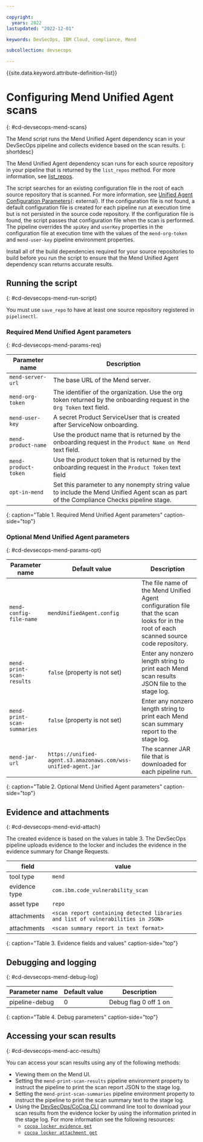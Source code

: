```yaml
---

copyright:
  years: 2022
lastupdated: "2022-12-01"

keywords: DevSecOps, IBM Cloud, compliance, Mend

subcollection: devsecops

---
```


{{site.data.keyword.attribute-definition-list}}

# Configuring Mend Unified Agent scans
{: #cd-devsecops-mend-scans}

The Mend script runs the Mend Unified Agent dependency scan in your DevSecOps pipeline and collects evidence based on the scan results.
{: shortdesc}

 The Mend Unified Agent dependency scan runs for each source repository in your pipeline that is returned by the `list_repos` method. For more information, see [list_repos](/docs/devsecops?topic=devsecops-devsecops-pipelinectl#list_repos). 

The script searches for an existing configuration file in the root of each source repository that is scanned. For more information, see [Unified Agent Configuration Parameters](https://docs.mend.io/bundle/unified_agent/page/unified_agent_configuration_parameters.html){: external}. If the configuration file is not found, a default configuration file is created for each pipeline run at execution time but is not persisted in the source code repository. If the configuration file is found, the script passes that configuration file when the scan is performed. The pipeline overrides the `apiKey` and `userKey` properties in the configuration file at execution time with the values of the `mend-org-token` and `mend-user-key` pipeline environment properties. 

Install all of the build dependencies required for your source repositories to build before you run the script to ensure that the Mend Unified Agent dependency scan returns accurate results.






## Running the script
{: #cd-devsecops-mend-run-script}



You must use `save_repo` to have at least one source repository registered in `pipelinectl`. 

### Required Mend Unified Agent parameters
{: #cd-devsecops-mend-params-req}

| Parameter name | Description |
|-|-|
| `mend-server-url` | The base URL of the Mend server. |
| `mend-org-token` | The identifier of the organization. Use the org token returned by the onboarding request in the `Org Token` text field. |
| `mend-user-key` | A secret Product ServiceUser that is created after ServiceNow onboarding. |
| `mend-product-name` | Use the product name that is returned by the onboarding request in the `Product Name on Mend` text field. |
| `mend-product-token` | Use the product token that is returned by the onboarding request in the `Product Token` text field |
| `opt-in-mend` | Set this parameter to any nonempty string value to include the Mend Unified Agent scan as part of the Compliance Checks pipeline stage. |
{: caption="Table 1. Required Mend Unified Agent parameters" caption-side="top"}



### Optional Mend Unified Agent parameters
{: #cd-devsecops-mend-params-opt}

| Parameter name | Default value | Description |
|-|-|-|
| `mend-config-file-name` | `mendUnifiedAgent.config` | The file name of the Mend Unified Agent configuration file that the scan looks for in the root of each scanned source code repository. |
| `mend-print-scan-results` | `false` (property is not set) | Enter any nonzero length string to print each Mend scan results JSON file to the stage log. |
| `mend-print-scan-summaries` | `false` (property is not set) | Enter any nonzero length string to print each Mend scan summary report to the stage log. |
| `mend-jar-url` | `https://unified-agent.s3.amazonaws.com/wss-unified-agent.jar` | The scanner JAR file that is downloaded for each pipeline run. |
{: caption="Table 2. Optional Mend Unified Agent parameters" caption-side="top"}

## Evidence and attachments
{: #cd-devsecops-mend-evid-attach}



The created evidence is based on the values in table 3. The DevSecOps pipeline uploads evidence to the locker and includes the evidence in the evidence summary for Change Requests.

| field | value | 
| ----- | ----- |
| tool type     | `mend` |
| evidence type | `com.ibm.code_vulnerability_scan` |
| asset type    | `repo` |
| attachments   | `<scan report containing detected libraries and list of vulnerabilities in JSON>` |
| attachments   | `<scan summary report in text format>` |
{: caption="Table 3. Evidence fields and values" caption-side="top"}

## Debugging and logging
{: #cd-devsecops-mend-debug-log}

| Parameter name | Default value | Description |
|-|-|-|
| pipeline-debug | 0 | Debug flag 0 off 1 on | 
{: caption="Table 4. Debug parameters" caption-side="top"}

## Accessing your scan results
{: #cd-devsecops-mend-acc-results}

You can access your scan results using any of the following methods:

- Viewing them on the Mend UI.
- Setting the `mend-print-scan-results` pipeline environment property to instruct the pipeline to print the scan report JSON to the stage log.
- Setting the `mend-print-scan-summaries` pipeline environment property to instruct the pipeline to print the scan summary text to the stage log.
- Using the [DevSecOps/CoCoa CLI](/docs/devsecops?topic=devsecops-cd-devsecops-cli) command line tool to download your scan results from the evidence locker by using the information printed in the stage log.  For more information see the following resources:
   - [`cocoa locker evidence get`](/docs/devsecops?topic=devsecops-cd-devsecops-cli#locker-evidence-get)
   - [`cocoa locker attachment get`](/docs/devsecops?topic=devsecops-cd-devsecops-cli#locker-attachment-get)


